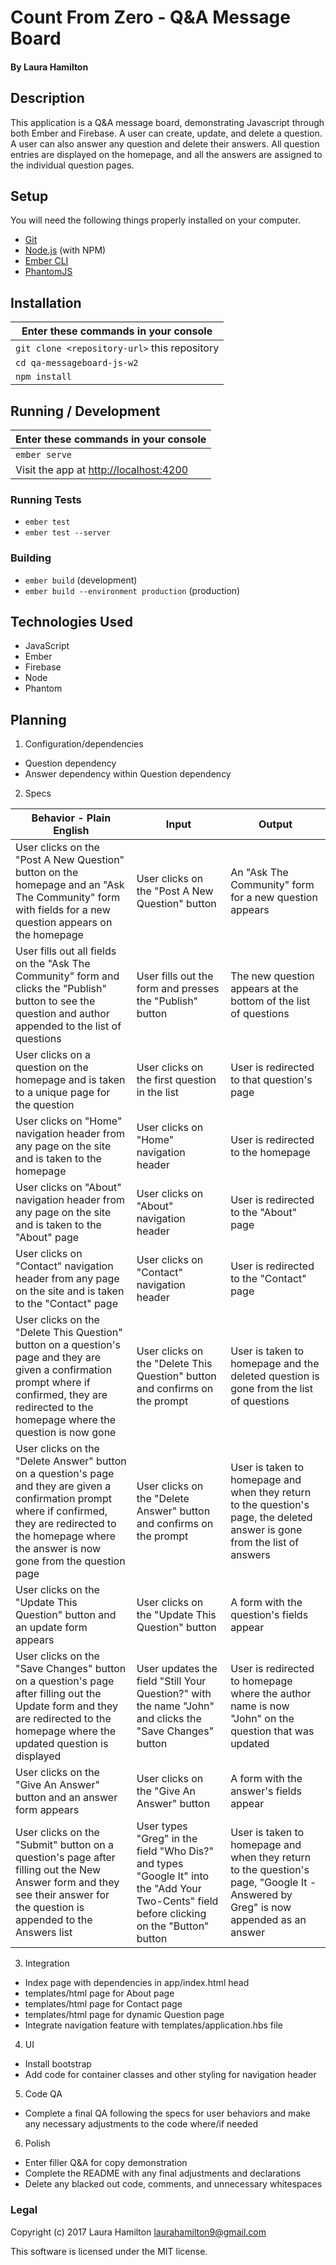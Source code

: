 # Count From Zero - Q&A Message Board

#### By Laura Hamilton

## Description

This application is a Q&A message board, demonstrating Javascript through both Ember and Firebase. A user can create, update, and delete a question. A user can also answer any question and delete their answers. All question entries are displayed on the homepage, and all the answers are assigned to the individual question pages.

## Setup

You will need the following things properly installed on your computer.

* [Git](https://git-scm.com/)
* [Node.js](https://nodejs.org/) (with NPM)
* [Ember CLI](https://ember-cli.com/)
* [PhantomJS](http://phantomjs.org/)

## Installation
|Enter these commands in your console|
|---|
|`git clone <repository-url>` this repository|
|`cd qa-messageboard-js-w2`|
|`npm install`|

## Running / Development
|Enter these commands in your console|
|---|
|`ember serve`|
|Visit the app at [http://localhost:4200](http://localhost:4200)|

### Running Tests

* `ember test`
* `ember test --server`

### Building

* `ember build` (development)
* `ember build --environment production` (production)

## Technologies Used

* JavaScript
* Ember
* Firebase
* Node
* Phantom

## Planning
1. Configuration/dependencies
  * Question dependency
  * Answer dependency within Question dependency

2. Specs

|Behavior - Plain English|Input|Output|
|---|---|---|
|User clicks on the "Post A New Question" button on the homepage and an "Ask The Community" form with fields for a new question appears on the homepage|User clicks on the "Post A New Question" button|An "Ask The Community" form for a new question appears|
|User fills out all fields on the "Ask The Community" form and clicks the "Publish" button to see the question and author appended to the list of questions|User fills out the form and presses the "Publish" button|The new question appears at the bottom of the list of questions|
|User clicks on a question on the homepage and is taken to a unique page for the question|User clicks on the first question in the list|User is redirected to that question's page|
|User clicks on "Home" navigation header from any page on the site and is taken to the homepage|User clicks on "Home" navigation header|User is redirected to the homepage|
|User clicks on "About" navigation header from any page on the site and is taken to the "About" page|User clicks on "About" navigation header|User is redirected to the "About" page|
|User clicks on "Contact" navigation header from any page on the site and is taken to the "Contact" page|User clicks on "Contact" navigation header|User is redirected to the "Contact" page|
|User clicks on the "Delete This Question" button on a question's page and they are given a confirmation prompt where if confirmed, they are redirected to the homepage where the question is now gone|User clicks on the "Delete This Question" button and confirms on the prompt|User is taken to homepage and the deleted question is gone from the list of questions|
|User clicks on the "Delete Answer" button on a question's page and they are given a confirmation prompt where if confirmed, they are redirected to the homepage where the answer is now gone from the question page|User clicks on the "Delete Answer" button and confirms on the prompt|User is taken to homepage and when they return to the question's page, the deleted answer is gone from the list of answers|
|User clicks on the "Update This Question" button and an update form appears|User clicks on the "Update This Question" button|A form with the question's fields appear|
|User clicks on the "Save Changes" button on a question's page after filling out the Update form and they are redirected to the homepage where the updated question is displayed|User updates the field "Still Your Question?" with the name "John" and clicks the "Save Changes" button|User is redirected to homepage where the author name is now "John" on the question that was updated|
|User clicks on the "Give An Answer" button and an answer form appears|User clicks on the "Give An Answer" button|A form with the answer's fields appear|
|User clicks on the "Submit" button on a question's page after filling out the New Answer form and they see their answer for the question is appended to the Answers list|User types "Greg" in the field "Who Dis?" and types "Google It" into the "Add Your Two-Cents" field before clicking on the "Button" button|User is taken to homepage and when they return to the question's page, "Google It - Answered by Greg" is now appended as an answer|

3. Integration
  * Index page with dependencies in app/index.html head
  * templates/html page for About page
  * templates/html page for Contact page
  * templates/html page for dynamic Question page
  * Integrate navigation feature with templates/application.hbs file

4. UI
  * Install bootstrap
  * Add code for container classes and other styling for navigation header

5. Code QA
  * Complete a final QA following the specs for user behaviors and make any necessary adjustments to the code where/if needed

6. Polish
  * Enter filler Q&A for copy demonstration
  * Complete the README with any final adjustments and declarations
  * Delete any blacked out code, comments, and unnecessary whitespaces

### Legal

Copyright (c) 2017 Laura Hamilton laurahamilton9@gmail.com

This software is licensed under the MIT license.
